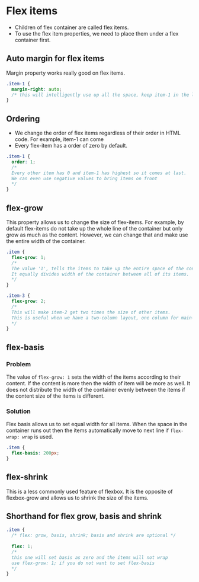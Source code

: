 # Flex items
- Children of flex container are called flex items.
- To use the flex item properties, we need to place them under a flex container first.

## Auto margin for flex items
Margin property works really good on flex items.

```css
.item-1 {
  margin-right: auto;
  /* this will intelligently use up all the space, keep item-1 in the left corner and push all the items to the right. We can specify auto margin on any item */
}
```

## Ordering
- We change the order of flex items regardless of their order in HTML code. For example, item-1 can come 
- Every flex-item has a order of zero by default.

```css
.item-1 {
  order: 1; 
  /* 
  Every other item has 0 and item-1 has highest so it comes at last.
  We can even use negative values to bring items on front
  */
}
```

## flex-grow
This property allows us to change the size of flex-items. For example, by default flex-items do not take up the whole line of the container but only grow as much as the content. However, we can change that and make use the entire width of the container.

```css
.item {
  flex-grow: 1; 
  /* 
  The value '1', tells the items to take up the entire space of the container. 
  It equally divides width of the container between all of its items. 
  */
}

.item-3 {
  flex-grow: 2;
  /*
  This will make item-2 get two times the size of other items.
  This is useful when we have a two-column layout, one column for main-content and other for aside column.
  */
}
```

## flex-basis
### Problem
The value of `flex-grow: 1` sets the width of the items according to their content. If the content is more then the width of item will be more as well. It does not distribute the width of the container evenly between the items if the content size of the items is different.
### Solution
Flex basis allows us to set equal width for all items. When the space in the container runs out then the items automatically move to next line if `flex-wrap: wrap` is used.

```css
.item {
  flex-basis: 200px;
}
```

## flex-shrink
This is a less commonly used feature of flexbox. It is the opposite of flexbox-grow and allows us to shrink the size of the items.

## Shorthand for flex grow, basis and shrink
```css
.item {
  /* flex: grow, basis, shrink; basis and shrink are optional */
  
  flex: 1; 
  /* 
  this one will set basis as zero and the items will not wrap 
  use flex-grow: 1; if you do not want to set flex-basis
  */ 
}
```








